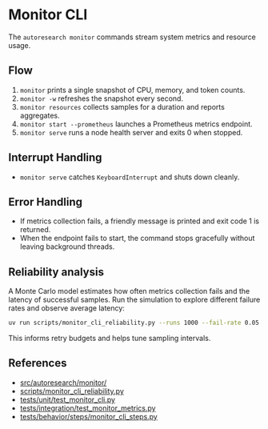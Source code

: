 # Monitor CLI

The `autoresearch monitor` commands stream system metrics and resource usage.

## Flow

1. `monitor` prints a single snapshot of CPU, memory, and token counts.
2. `monitor -w` refreshes the snapshot every second.
3. `monitor resources` collects samples for a duration and reports
   aggregates.
4. `monitor start --prometheus` launches a Prometheus metrics endpoint.
5. `monitor serve` runs a node health server and exits 0 when stopped.

## Interrupt Handling

- `monitor serve` catches `KeyboardInterrupt` and shuts down cleanly.

## Error Handling

- If metrics collection fails, a friendly message is printed and exit code 1
  is returned.
- When the endpoint fails to start, the command stops gracefully without
  leaving background threads.

## Reliability analysis

A Monte Carlo model estimates how often metrics collection fails and the
latency of successful samples. Run the simulation to explore different
failure rates and observe average latency:

```bash
uv run scripts/monitor_cli_reliability.py --runs 1000 --fail-rate 0.05
```

This informs retry budgets and helps tune sampling intervals.

## References

- [src/autoresearch/monitor/](../../src/autoresearch/monitor/)
- [scripts/monitor_cli_reliability.py](../../scripts/monitor_cli_reliability.py)
- [tests/unit/test_monitor_cli.py](../../tests/unit/test_monitor_cli.py)
- [tests/integration/test_monitor_metrics.py](../../tests/integration/test_monitor_metrics.py)
- [tests/behavior/steps/monitor_cli_steps.py](../../tests/behavior/steps/monitor_cli_steps.py)
